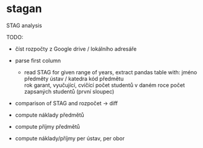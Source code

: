# stagan
STAG analysis 

TODO:
- číst rozpočty z Google drive / lokálního adresáře
- parse first column

  - read STAG for given range of years, extract pandas table with:
    jméno předměty
    ústav / katedra 
    kód předmětu  
    rok
    garant, vyučující, cvičící
    počet studentů v daném roce
    počet zapsaných studentů (první sloupec)
- comparison of STAG and rozpočet -> diff
- compute náklady předmětů 
- compute příjmy předmětů
- compute náklady/příjmy per ústav, per obor
  